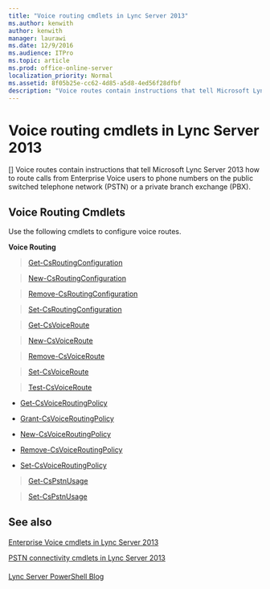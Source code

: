 ```yaml
---
title: "Voice routing cmdlets in Lync Server 2013"
ms.author: kenwith
author: kenwith
manager: laurawi
ms.date: 12/9/2016
ms.audience: ITPro
ms.topic: article
ms.prod: office-online-server
localization_priority: Normal
ms.assetid: 8f05b25e-cc62-4d85-a5d8-4ed56f28dfbf
description: "Voice routes contain instructions that tell Microsoft Lync Server 2013 how to route calls from Enterprise Voice users to phone numbers on the public switched telephone network (PSTN) or a private branch exchange (PBX)."
---
```


# Voice routing cmdlets in Lync Server 2013
[]
Voice routes contain instructions that tell Microsoft Lync Server 2013 how to route calls from Enterprise Voice users to phone numbers on the public switched telephone network (PSTN) or a private branch exchange (PBX).
  
## Voice Routing Cmdlets

Use the following cmdlets to configure voice routes.
  
 **Voice Routing**
  
> [Get-CsRoutingConfiguration](get-csroutingconfiguration.md)
    
> [New-CsRoutingConfiguration](new-csroutingconfiguration.md)
    
> [Remove-CsRoutingConfiguration](remove-csroutingconfiguration.md)
    
> [Set-CsRoutingConfiguration](set-csroutingconfiguration.md)
    
> [Get-CsVoiceRoute](get-csvoiceroute.md)
    
> [New-CsVoiceRoute](new-csvoiceroute.md)
    
> [Remove-CsVoiceRoute](remove-csvoiceroute.md)
    
> [Set-CsVoiceRoute](set-csvoiceroute.md)
    
> [Test-CsVoiceRoute](test-csvoiceroute.md)
    
- [Get-CsVoiceRoutingPolicy](get-csvoiceroutingpolicy.md)
    
- [Grant-CsVoiceRoutingPolicy](grant-csvoiceroutingpolicy.md)
    
- [New-CsVoiceRoutingPolicy](new-csvoiceroutingpolicy.md)
    
- [Remove-CsVoiceRoutingPolicy](remove-csvoiceroutingpolicy.md)
    
- [Set-CsVoiceRoutingPolicy](set-csvoiceroutingpolicy.md)
    
> [Get-CsPstnUsage](get-cspstnusage.md)
    
> [Set-CsPstnUsage](set-cspstnusage.md)
    
## See also

#### 

[Enterprise Voice cmdlets in Lync Server 2013](enterprise-voice-cmdlets.md)
  
[PSTN connectivity cmdlets in Lync Server 2013](pstn-connectivity-cmdlets.md)
#### 

[Lync Server PowerShell Blog](https://go.microsoft.com/fwlink/p/?linkId=203150)

